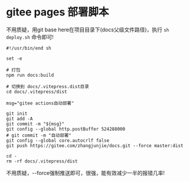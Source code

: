 # gitee pages 部署脚本

不用质疑，用git base here在项目目录下(docs父级文件路径)，执行 `sh deploy.sh` 命令即可!

```shell
#!/usr/bin/end sh

set -e

# 打包
npm run docs:build

# 切换到 docs/.vitepress.dist目录
cd docs/.vitepress/dist

msg="gitee actions自动部署"

git init
git add -A
git commit -m "${msg}"
git config --global http.postBuffer 524288000
# git commit -m "自动部署"
git config --global core.autocrlf false
git push https://gitee.com/zhangjunjie/docs.git --force master:dist 

cd -
rm -rf docs/.vitepress/dist
```

不用质疑，--force强制推送即可，很强，能有效减少一半的报错几率!